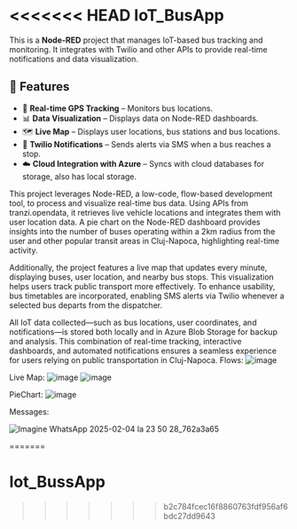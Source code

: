 <<<<<<< HEAD
IoT_BusApp
==========

This is a **Node-RED** project that manages IoT-based bus tracking and monitoring. It integrates with Twilio and other APIs to provide real-time notifications and data visualization.  

## 🌟 Features  
- 📍 **Real-time GPS Tracking** – Monitors bus locations.  
- 📊 **Data Visualization** – Displays data on Node-RED dashboards.
- 🗺️ **Live Map** – Displays user locations, bus stations and bus locations.  
- 🔔 **Twilio Notifications** – Sends alerts via SMS when a bus reaches a stop.  
- ☁️ **Cloud Integration with Azure** – Syncs with cloud databases for storage, also has local storage.  

This project leverages Node-RED, a low-code, flow-based development tool, to process and visualize real-time bus data. Using APIs from tranzi.opendata, it retrieves live vehicle locations and integrates them with user location data. A pie chart on the Node-RED dashboard provides insights into the number of buses operating within a 2km radius from the user and other popular transit areas in Cluj-Napoca, highlighting real-time activity.

Additionally, the project features a live map that updates every minute, displaying buses, user location, and nearby bus stops. This visualization helps users track public transport more effectively. To enhance usability, bus timetables are incorporated, enabling SMS alerts via Twilio whenever a selected bus departs from the dispatcher.

All IoT data collected—such as bus locations, user coordinates, and notifications—is stored both locally and in Azure Blob Storage for backup and analysis. This combination of real-time tracking, interactive dashboards, and automated notifications ensures a seamless experience for users relying on public transportation in Cluj-Napoca.
Flows:
![image](https://github.com/user-attachments/assets/13f93d61-5a27-48d8-b5f0-9a5fe4024524)

Live Map: 
![image](https://github.com/user-attachments/assets/2ba37cfc-ed26-4fee-bfa4-b594682e5501)
![image](https://github.com/user-attachments/assets/13041c0d-31c3-4941-9f74-125183c8bcae)

PieChart: 
![image](https://github.com/user-attachments/assets/42688214-1555-4baf-a99b-b0252bfd572a)


Messages: 

![Imagine WhatsApp 2025-02-04 la 23 50 28_762a3a65](https://github.com/user-attachments/assets/c08f6448-5456-4fc0-b030-7cd8f331b5a4)





=======
# Iot_BussApp
>>>>>>> b2c784fcec16f8860763fdf956af6bdc27dd9643
